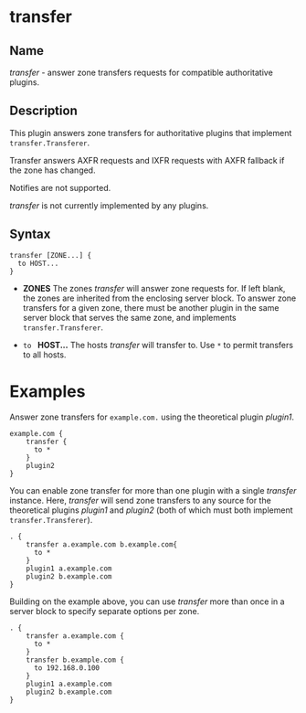 # transfer

## Name

*transfer* - answer zone transfers requests for compatible authoritative
plugins.

## Description

This plugin answers zone transfers for authoritative plugins that implement
`transfer.Transferer`.

Transfer answers AXFR requests and IXFR requests with AXFR fallback if the
zone has changed.

Notifies are not supported.

*transfer* is not currently implemented by any plugins.

## Syntax

~~~
transfer [ZONE...] {
  to HOST...
}
~~~

* **ZONES** The zones *transfer* will answer zone requests for. If left blank,
  the zones are inherited from the enclosing server block. To answer zone
  transfers for a given zone, there must be another plugin in the same server
  block that serves the same zone, and implements `transfer.Transferer`.

* `to ` **HOST...** The hosts *transfer* will transfer to. Use `*` to permit
  transfers to all hosts.

# Examples

Answer zone transfers for `example.com.` using the theoretical plugin *plugin1*.

~~~
example.com {
    transfer {
      to *
    }
    plugin2
}

~~~

You can enable zone transfer for more than one plugin with a single *transfer* instance.
Here, *transfer* will send zone transfers to any source for the theoretical plugins *plugin1*
and *plugin2* (both of which must both implement `transfer.Transferer`).

~~~
. {
    transfer a.example.com b.example.com{
      to *
    }
    plugin1 a.example.com
    plugin2 b.example.com
}

~~~

Building on the example above, you can use *transfer* more than once in a server block to specify
separate options per zone.

~~~
. {
    transfer a.example.com {
      to *
    }
    transfer b.example.com {
      to 192.168.0.100
    }
    plugin1 a.example.com
    plugin2 b.example.com
}

~~~